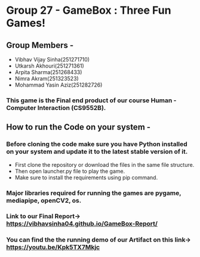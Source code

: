 # Group 27 - GameBox : Three Fun Games!
## Group Members - 
* Vibhav Vijay Sinha(251271710)     
* Utkarsh Akhouri(251271361) 
* Arpita Sharma(251268433)       
* Nimra Akram(251323523)
* Mohammad Yasin Aziz(251282726)

### This game is the Final end product of our course Human - Computer Interaction (CS9552B). 

## How to run the Code on your system - 
### Before cloning the code make sure you have Python installed on your system and update it to the latest stable version of it.
* First clone the repository or download the files in the same file structure.
* Then open launcher.py file to play the game.
* Make sure to install the requirements using pip command. 

### Major libraries required for running the games are pygame, mediapipe, openCV2, os. 

### Link to our Final Report-> https://vibhavsinha04.github.io/GameBox-Report/

### You can find the the running demo of our Artifact on this link-> https://youtu.be/Kpk5TX7Mkjc
